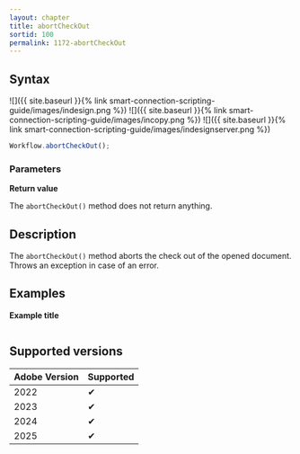 ```yaml
---
layout: chapter
title: abortCheckOut
sortid: 100
permalink: 1172-abortCheckOut
---
```


## Syntax

![]({{ site.baseurl }}{% link smart-connection-scripting-guide/images/indesign.png %}) ![]({{ site.baseurl }}{% link smart-connection-scripting-guide/images/incopy.png %}) ![]({{ site.baseurl }}{% link smart-connection-scripting-guide/images/indesignserver.png %})

```javascript
Workflow.abortCheckOut();
```

### Parameters

**Return value**

The `abortCheckOut()` method does not return anything.

## Description

The `abortCheckOut()` method aborts the check out of the opened document. Throws an exception in case of an error.

## Examples

**Example title**

```javascript

```

## Supported versions

| Adobe Version | Supported |
| ------------- | --------- |
| 2022          | ✔         |
| 2023          | ✔         |
| 2024          | ✔         |
| 2025          | ✔         |

